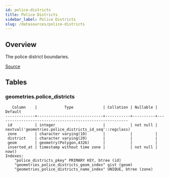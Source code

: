 ```yaml
---
id: police-districts
title: Police Districts
sidebar_label: Police Districts
slug: /datasources/police-districts
---
```


## Overview

The police district boundaries.

[Source](https://portal-nolagis.opendata.arcgis.com/datasets/nopd-police-zones)

## Tables

### geometries.police_districts

```
   Column    |            Type             | Collation | Nullable |                         Default
-------------+-----------------------------+-----------+----------+---------------------------------------------------------
 id          | integer                     |           | not null | nextval('geometries.police_districts_id_seq'::regclass)
 zone        | character varying(10)       |           |          |
 district    | character varying(20)       |           |          |
 geom        | geometry(Polygon,4326)      |           |          |
 inserted_at | timestamp without time zone |           | not null | now()
Indexes:
    "police_districts_pkey" PRIMARY KEY, btree (id)
    "geometries_police_districts_geom_index" gist (geom)
    "geometries_police_districts_name_index" UNIQUE, btree (zone)
```


